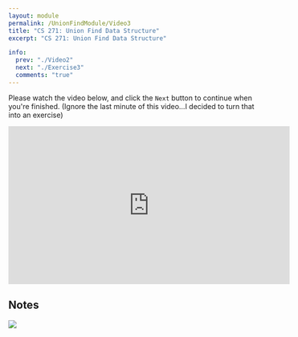 ```yaml
---
layout: module
permalink: /UnionFindModule/Video3
title: "CS 271: Union Find Data Structure"
excerpt: "CS 271: Union Find Data Structure"

info:
  prev: "./Video2"
  next: "./Exercise3"
  comments: "true"
---
```


<p>
Please watch the video below, and click the <code>Next</code> button to continue when you're finished.  (Ignore the last minute of this video...I decided to turn that into an exercise)
</p>

<iframe width="560" height="315" src="https://www.youtube.com/embed/jiJ6kZT5anM" frameborder="0" allow="accelerometer; autoplay; clipboard-write; encrypted-media; gyroscope; picture-in-picture" allowfullscreen></iframe>

<h2>Notes</h2>

<img src = "../images/Module3/UnionFind.svg">